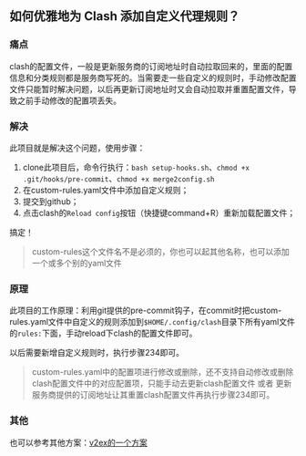 ## 如何优雅地为 Clash 添加自定义代理规则？

### 痛点

clash的配置文件，一般是更新服务商的订阅地址时自动拉取回来的，里面的配置信息和分类规则都是服务商写死的。当需要走一些自定义的规则时，手动修改配置文件只能暂时解决问题，以后再更新订阅地址时又会自动拉取并重置配置文件，导致之前手动修改的配置项丢失。

### 解决

此项目就是解决这个问题，使用步骤：

1. clone此项目后，命令行执行：`bash setup-hooks.sh`、`chmod +x .git/hooks/pre-commit`、`chmod +x merge2config.sh`
2. 在custom-rules.yaml文件中添加自定义规则；
3. 提交到github；
4. 点击clash的`Reload config`按钮（快捷键command+R）重新加载配置文件；

搞定！

> custom-rules这个文件名不是必须的，你也可以起其他名称，也可以添加一个或多个别的yaml文件

### 原理

此项目的工作原理：利用git提供的pre-commit钩子，在commit时把custom-rules.yaml文件中自定义的规则添加到`$HOME/.config/clash`目录下所有yaml文件的`rules:`下面，手动reload下clash的配置文件即可。

以后需要新增自定义规则时，执行步骤234即可。

> custom-rules.yaml中的配置项进行修改或删除，还不支持自动修改或删除clash配置文件中的对应配置项，只能手动去更新clash配置文件 或者 更新服务商提供的订阅地址让其重置clash配置文件再执行步骤234即可。

### 其他

也可以参考其他方案：[v2ex的一个方案](https://www.v2ex.com/t/949462)
